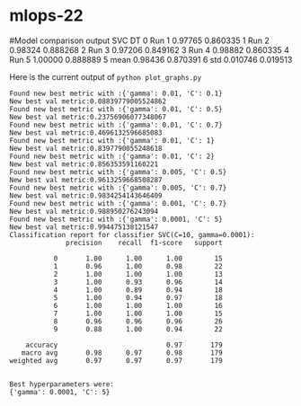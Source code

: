 # mlops-22

#Model comparison output
           SVC        DT
0  Run 1  0.97765  0.860335
1  Run 2  0.98324  0.888268
2  Run 3  0.97206  0.849162
3  Run 4  0.98882  0.860335
4  Run 5  1.00000  0.888889
5   mean  0.98436  0.870391
6    std  0.010746  0.019513

Here is the current output of `python plot_graphs.py`

```
Found new best metric with :{'gamma': 0.01, 'C': 0.1}
New best val metric:0.08839779005524862
Found new best metric with :{'gamma': 0.01, 'C': 0.5}
New best val metric:0.23756906077348067
Found new best metric with :{'gamma': 0.01, 'C': 0.7}
New best val metric:0.4696132596685083
Found new best metric with :{'gamma': 0.01, 'C': 1}
New best val metric:0.8397790055248618
Found new best metric with :{'gamma': 0.01, 'C': 2}
New best val metric:0.856353591160221
Found new best metric with :{'gamma': 0.005, 'C': 0.5}
New best val metric:0.9613259668508287
Found new best metric with :{'gamma': 0.005, 'C': 0.7}
New best val metric:0.9834254143646409
Found new best metric with :{'gamma': 0.001, 'C': 0.7}
New best val metric:0.988950276243094
Found new best metric with :{'gamma': 0.0001, 'C': 5}
New best val metric:0.994475138121547
Classification report for classifier SVC(C=10, gamma=0.0001):
              precision    recall  f1-score   support

           0       1.00      1.00      1.00        15
           1       0.96      1.00      0.98        22
           2       1.00      1.00      1.00        13
           3       1.00      0.93      0.96        14
           4       1.00      0.89      0.94        18
           5       1.00      0.94      0.97        18
           6       1.00      1.00      1.00        16
           7       1.00      1.00      1.00        15
           8       0.96      0.96      0.96        26
           9       0.88      1.00      0.94        22

    accuracy                           0.97       179
   macro avg       0.98      0.97      0.98       179
weighted avg       0.97      0.97      0.97       179


Best hyperparameters were:
{'gamma': 0.0001, 'C': 5}
```


